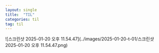 ```yaml
---
layout: single
title:  "TIL"
categories: til
tag: til
---
```


![스크린샷 2025-01-20 오후 11.54.47](../images/2025-01-20-t-01/스크린샷 2025-01-20 오후 11.54.47.png)
